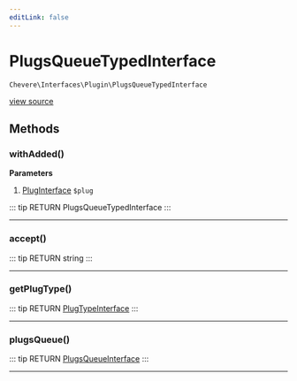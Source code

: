```yaml
---
editLink: false
---
```


# PlugsQueueTypedInterface

`Chevere\Interfaces\Plugin\PlugsQueueTypedInterface`

[view source](https://github.com/chevere/chevere/blob/master/interfaces/Plugin/PlugsQueueTypedInterface.php)

## Methods

### withAdded()

**Parameters**

1. [PlugInterface](./PlugInterface.md) `$plug`

::: tip RETURN
PlugsQueueTypedInterface
:::

---

### accept()

::: tip RETURN
string
:::

---

### getPlugType()

::: tip RETURN
[PlugTypeInterface](./PlugTypeInterface.md)
:::

---

### plugsQueue()

::: tip RETURN
[PlugsQueueInterface](./PlugsQueueInterface.md)
:::

---
